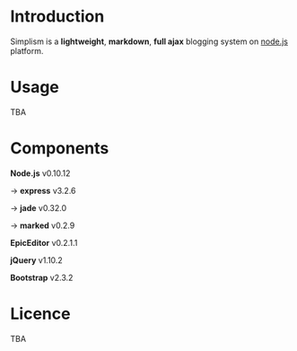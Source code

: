 Introduction
========

Simplism is a **lightweight**, **markdown**, **full ajax** blogging system on [node.js](http://nodejs.org/) platform.


Usage
========

TBA

Components
========

**Node.js** v0.10.12

-> **express** v3.2.6

-> **jade** v0.32.0

-> **marked** v0.2.9

**EpicEditor** v0.2.1.1

**jQuery** v1.10.2

**Bootstrap** v2.3.2

Licence
========

TBA
